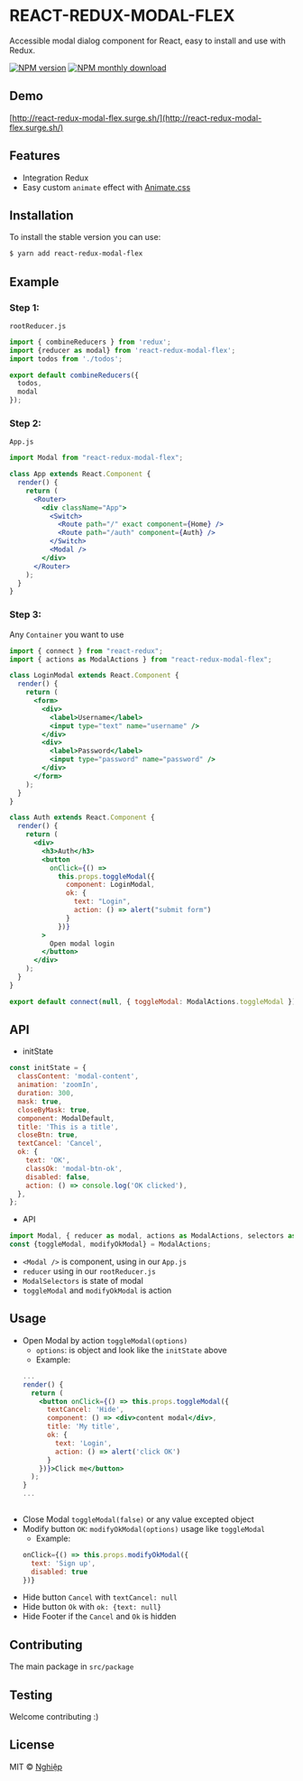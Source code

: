# REACT-REDUX-MODAL-FLEX
Accessible modal dialog component for React, easy to install and use with Redux.

[![NPM version](https://img.shields.io/npm/v/react-redux-modal-flex.svg)](https://www.npmjs.com/package/react-redux-modal-flex)
[![NPM monthly download](https://img.shields.io/npm/dm/react-redux-modal-flex.svg)](https://www.npmjs.com/package/react-redux-modal-flex)

## Demo
[http://react-redux-modal-flex.surge.sh/](http://react-redux-modal-flex.surge.sh/)

## Features
- Integration Redux
- Easy custom `animate` effect with [Animate.css](https://daneden.github.io/animate.css/)

## Installation
To install the stable version you can use:

```sh
$ yarn add react-redux-modal-flex
```

## Example
### Step 1:
`rootReducer.js`
```js
import { combineReducers } from 'redux';
import {reducer as modal} from 'react-redux-modal-flex';
import todos from './todos';

export default combineReducers({
  todos,
  modal
});
```

### Step 2:
`App.js`
```jsx
import Modal from "react-redux-modal-flex";

class App extends React.Component {
  render() {
    return (
      <Router>
        <div className="App">
          <Switch>
            <Route path="/" exact component={Home} />
            <Route path="/auth" component={Auth} />
          </Switch>
          <Modal />
        </div>
      </Router>
    );
  }
}
```

### Step 3:
Any `Container` you want to use
```jsx
import { connect } from "react-redux";
import { actions as ModalActions } from "react-redux-modal-flex";

class LoginModal extends React.Component {
  render() {
    return (
      <form>
        <div>
          <label>Username</label>
          <input type="text" name="username" />
        </div>
        <div>
          <label>Password</label>
          <input type="password" name="password" />
        </div>
      </form>
    );
  }
}

class Auth extends React.Component {
  render() {
    return (
      <div>
        <h3>Auth</h3>
        <button
          onClick={() =>
            this.props.toggleModal({
              component: LoginModal,
              ok: {
                text: "Login",
                action: () => alert("submit form")
              }
            })}
        >
          Open modal login
        </button>
      </div>
    );
  }
}

export default connect(null, { toggleModal: ModalActions.toggleModal })(Auth);
```

## API
- initState
```js
const initState = {
  classContent: 'modal-content',
  animation: 'zoomIn',
  duration: 300,
  mask: true,
  closeByMask: true,
  component: ModalDefault,
  title: 'This is a title',
  closeBtn: true,
  textCancel: 'Cancel',
  ok: {
    text: 'OK',
    classOk: 'modal-btn-ok',
    disabled: false,
    action: () => console.log('OK clicked'),
  },
};
```

- API
```js
import Modal, { reducer as modal, actions as ModalActions, selectors as ModalSelectors};
const {toggleModal, modifyOkModal} = ModalActions;
```
- `<Modal />` is component, using in our `App.js`
- `reducer` using in our `rootReducer.js`
- `ModalSelectors` is state of modal
- `toggleModal` and `modifyOkModal` is action

## Usage
- Open Modal by action `toggleModal(options)`
    - `options`: is object and look like the `initState` above
    - Example:
    ```jsx
    ...
    render() {
      return (
        <button onClick={() => this.props.toggleModal({
          textCancel: 'Hide',
          component: () => <div>content modal</div>,
          title: 'My title',
          ok: {
            text: 'Login',
            action: () => alert('click OK')
          }
        })}>Click me</button>
      );
    }
    ...
      
    ```
- Close Modal `toggleModal(false)` or any value excepted object
- Modify button `OK`: `modifyOkModal(options)` usage like `toggleModal`
    - Example: 
    ```js
    onClick={() => this.props.modifyOkModal({
      text: 'Sign up',
      disabled: true
    })}
    ```
- Hide button `Cancel` with `textCancel: null`
- Hide button `Ok` with `ok: {text: null}`
- Hide Footer if the `Cancel` and `Ok` is hidden 

## Contributing
The main package in `src/package`

## Testing
Welcome contributing :)

## License
MIT © [Nghiệp](http://nghiepit.pro)